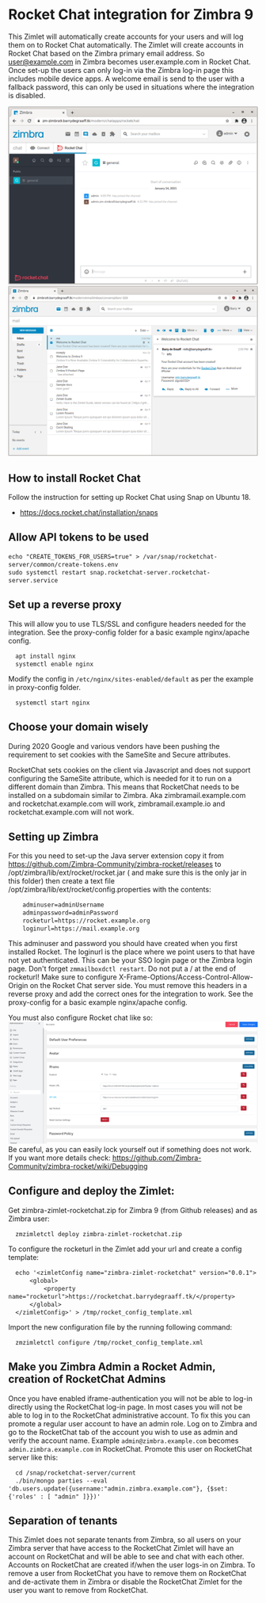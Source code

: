 # Rocket Chat integration for Zimbra 9

This Zimlet will automatically create accounts for your users and will log them on to Rocket Chat automatically. The Zimlet will create accounts in Rocket Chat based on the Zimbra primary email address. So user@example.com in Zimbra becomes user.example.com in Rocket Chat. Once set-up the users can only log-in via the Zimbra log-in page this includes mobile device apps. A welcome email is send to the user with a fallback password, this can only be used in situations where the integration is disabled.

![Zimbra Rocket UI](screenshots/RocketChat-Zimbra9-ui.png)
![Zimbra Rocket welcome](screenshots/RocketChat-Zimbra9-welcome.png)

## How to install Rocket Chat

Follow the instruction for setting up Rocket Chat using Snap on Ubuntu 18. 

- https://docs.rocket.chat/installation/snaps

## Allow API tokens to be used

    echo "CREATE_TOKENS_FOR_USERS=true" > /var/snap/rocketchat-server/common/create-tokens.env
    sudo systemctl restart snap.rocketchat-server.rocketchat-server.service

## Set up a reverse proxy

This will allow you to use TLS/SSL and configure headers needed for the integration. See the proxy-config folder for a basic example nginx/apache config.

      apt install nginx
      systemctl enable nginx   

Modify the config in `/etc/nginx/sites-enabled/default` as per the example in proxy-config folder.

      systemctl start nginx

## Choose your domain wisely

During 2020 Google and various vendors have been pushing the requirement to set cookies with the SameSite and Secure attributes.

RocketChat sets cookies on the client via Javascript and does not support configuring the SameSite attribute, which is needed for it to run on a different domain than Zimbra. This means that RocketChat needs to be installed on a subdomain similar to Zimbra. Aka zimbramail.example.com and rocketchat.example.com will work, zimbramail.example.io and rocketchat.example.com will not work.


## Setting up Zimbra
For this you need to set-up the Java server extension copy it from https://github.com/Zimbra-Community/zimbra-rocket/releases to /opt/zimbra/lib/ext/rocket/rocket.jar ( and make sure this is the only jar in this folder) then create a text file /opt/zimbra/lib/ext/rocket/config.properties with the contents:

        adminuser=adminUsername
        adminpassword=adminPassword
        rocketurl=https://rocket.example.org
        loginurl=https://mail.example.org

This adminuser and password you should have created when you first installed Rocket. The loginurl is the place where we point users to that have not yet authenticated. This can be your SSO login page or the Zimbra login page. Don't forget `zmmailboxdctl restart`. Do not put a / at the end of rocketurl! Make sure to configure X-Frame-Options/Access-Control-Allow-Origin on the Rocket Chat server side. You must remove this headers in a reverse proxy and add the correct ones for the integration to work. See the proxy-config for a basic example nginx/apache config.

You must also configure Rocket chat like so:
![Zimbra Rocket](https://raw.githubusercontent.com/Zimbra-Community/zimbra-rocket/master/img/zimbra-rocket-iframe.png)
Be careful, as you can easily lock yourself out if something does not work. If you want more details check: https://github.com/Zimbra-Community/zimbra-rocket/wiki/Debugging


## Configure and deploy the Zimlet:
      
Get zimbra-zimlet-rocketchat.zip for Zimbra 9 (from Github releases) and as Zimbra user:

      zmzimletctl deploy zimbra-zimlet-rocketchat.zip
      
To configure the rocketurl in the Zimlet add your url and create a config template:

      echo '<zimletConfig name="zimbra-zimlet-rocketchat" version="0.0.1">
          <global>
              <property name="rocketurl">https://rocketchat.barrydegraaff.tk/</property>
          </global>
      </zimletConfig>' > /tmp/rocket_config_template.xml
           
Import the new configuration file by the running following command:

      zmzimletctl configure /tmp/rocket_config_template.xml
	  
## Make you Zimbra Admin a Rocket Admin, creation of RocketChat Admins

Once you have enabled iframe-authentication you will not be able to log-in directly using the RocketChat log-in page. In most cases you will not be able to log in to the RocketChat administrative account. To fix this you can promote a regular user account to have an admin role. Log on to Zimbra and go to the RocketChat tab of the account you wish to use as admin and verify the account name. Example `admin@zimbra.example.com` becomes `admin.zimbra.example.com` in RocketChat. Promote this user on RocketChat server like this:

      cd /snap/rocketchat-server/current
      ./bin/mongo parties --eval 'db.users.update({username:"admin.zimbra.example.com"}, {$set: {'roles' : [ "admin" ]}})'

## Separation of tenants

This Zimlet does not separate tenants from Zimbra, so all users on your Zimbra server that have access to the RocketChat Zimlet will have an account on RocketChat and will be able to see and chat with each other. Accounts on RocketChat are created if/when the user logs-in on Zimbra. To remove a user from RocketChat you have to remove them on RocketChat and de-activate them in Zimbra or disable the RocketChat Zimlet for the user you want to remove from RocketChat. 
